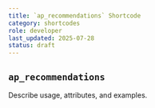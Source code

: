 ```yaml
---
title: `ap_recommendations` Shortcode
category: shortcodes
role: developer
last_updated: 2025-07-28
status: draft
---
```


## `ap_recommendations`

Describe usage, attributes, and examples.
